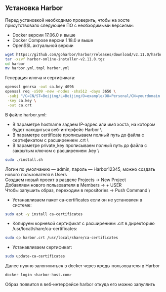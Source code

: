 ## Установка Harbor

Перед установкой необходимо проверить, чтобы на хосте присутствовало следующее ПО с необходимыми версиями:
- Docker версии 17.06.0 и выше
- Docker Compose версии 1.18.0 и выше
- OpenSSL актуальной версии

```bash
wget https://github.com/goharbor/harbor/releases/download/v2.11.0/harbor-online-installer-v2.11.0.tgz
tar -xzvf harbor-online-installer-v2.11.0.tgz
cd harbor
mv harbor.yml.tmpl harbor.yml
```

Генерация ключа и сертификата:
```bash
openssl genrsa -out ca.key 4096
openssl req -x509 -new -nodes -sha512 -days 3650 \
 -subj "/C=CN/ST=Beijing/L=Beijing/O=example/OU=Personal/CN=yourdomain.com" \
 -key ca.key \
 -out ca.crt
```

В файле harbor.yml:
- В параметре hostname задаем IP-адрес или имя хоста, на котором будет находиться веб-интерфейс Harbor \
- В параметре certificate прописываем полный путь до файла с сертификатом с расширением .crt \
- В параметре private_key прописываем полный путь до файла с закрытым ключом с расширением .key \

```bash
sudo ./install.sh
```

Логин по умолчанию — admin, пароль — Harbor12345, можно создать нового пользователя в Users \
Создаем новый проект в разделе Projects -> New Project \
Добавляем нового пользователя в Members -> + USER \
Чтобы запушить образ, переходим в repositories -> Push Command \
- Устанавливаем пакет ca-certificates если он не установлен в системе:
```bash
sudo apt -y install ca-certificates
```
- Копируем корневой сертификат с расширением .crt в директорию /usr/local/share/ca-certificates:
```bash
sudo cp harbor.crt /usr/local/share/ca-certificates
```
- Устанавливаем сертификат:
```bash
sudo update-ca-certificates
```
Далее нужно залогиниться в docker через креды пользователя в Harbor
```bash
docker login <harbor-host.com>
```

Образ появится в веб-интерфейсе harbor откуда его можно запуллить
